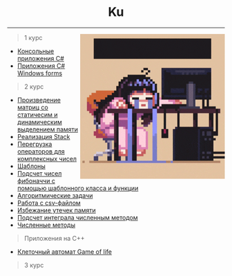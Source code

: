 <h1 align = "center">Ku </h1>  
   
_________
</head>
 <p>
      
   </p>
<body>
 
<img src="https://raw.githubusercontent.com/Leeiss/HomeWork_OperatorOverloading/main/res/11.gif"  align="right"  width="335" />
   


         
        
> 1 курс
+ [Консольные приложения С#](https://github.com/Leeiss/FirstSemesterConsoleApplications)
+ [Приложения С# Windows forms](https://github.com/Leeiss/FirstSemesterWFApplications)

 
 
> 2 курс                          
        
  + [Произведение матриц со статичесим и динамическим выделением памяти](https://github.com/Leeiss/HomeWork_Matrix)   
  + [Реализация Stack](https://github.com/Leeiss/HomeWork_Stack)
  + [Перегрузка операторов для комплексных чисел](https://github.com/Leeiss/HomeWork_OperatorOverloading)
  + [Шаблоны](https://github.com/Leeiss/HomeWork_Template)
  + [Подсчет чисел фибоначчи с помощью шаблонного класса и функции](https://github.com/Leeiss/HomeWork_FibonacciWithTemplates)
  + [Алгоритмические задачи](https://github.com/Leeiss/HomeWork_Algorithms)
  + [Работа с csv-файлом](https://github.com/Leeiss/HomeWork_ConvertingCSVtoBinary)
  + [Избежание утечек памяти](https://github.com/Leeiss/HomeWork_AvoidingMemoryLeaks)
  + [Подсчет интеграла численным методом](https://github.com/Leeiss/HomeWork_CalculatingIntegralUsingNumericalMethods)
  + [Численные методы](https://github.com/Leeiss/FunctionTab)


> Приложения на С++
 + [Клеточный автомат Game of life](https://github.com/Leeiss/GameOfLifeApplication)

 > 3 курс 
    


       
